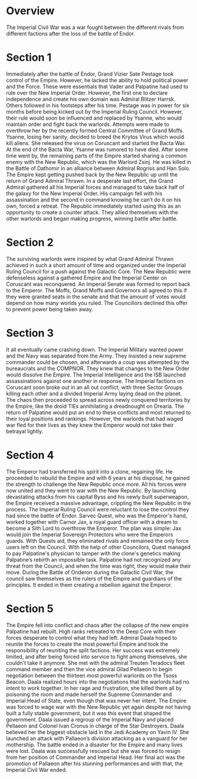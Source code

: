 # Overview

The Imperial Civil War was a war fought between the different rivals from different factions after the loss of the battle of Endor.

# Section 1

Immediately after the battle of Endor, Grand Vizier Sate Pestage took control of the Empire.
However, he lacked the ability to hold political power and the Force.
These were essentials that Vader and Palpatine had used to rule over the New Imperial Order.
However, the first one to declare independence and create his own domain was Admiral Blitzer Harrsk.
Others followed in his footsteps after his time.
Pestage was in power for six months before being kicked out by the Imperial Ruling Council.
However, their rule would soon be influenced and replaced by Ysanne, who would maintain order and fight back the warlords.
Attempts were made to overthrow her by the recently formed Central Committee of Grand Moffs.
Ysanne, losing her sanity, decided to breed the Krytos Virus which would kill aliens.
She released the virus on Coruscant and started the Bacta War.
At the end of the Bacta War, Ysanne was rumored to have died.
After some time went by, the remaining parts of the Empire started sharing a common enemy with the New Republic, which was the Warlord Zsinj.
He was killed in the Battle of Dathomir in an alliance between Admiral Rogriss and Han Solo.
The Empire kept getting pushed back by the New Republic up until the return of Grand Admiral Thrawn.
In a desperate last effort, the Grand Admiral gathered all his Imperial forces and managed to take back half of the galaxy for the New Imperial Order.
His campaign fell with his assassination and the second in command knowing he can’t do it on his own, forced a retreat.
The Republic immediately started using this as an opportunity to create a counter attack.
They allied themselves with the other warlords and began making progress, winning battle after battle.

# Section 2

The surviving warlords were inspired by what Grand Admiral Thrawn achieved in such a short amount of time and organized under the Imperial Ruling Council for a push against the Galactic Core.
The New Republic were defenseless against a gathered Empire and the Imperial Center on Coruscant was reconquered.
An Imperial Senate was formed to report back to the Emperor.
The Moffs, Grand Moffs and Governors all agreed to this if they were granted seats in the senate and that the amount of votes would depend on how many worlds you ruled.
The Councillors declined this offer to prevent power being taken away.

# Section 3

It all eventually came crashing down.
The Imperial Military wanted power and the Navy was separated from the Army.
They insisted a new supreme commander could be chosen, and afterwards a coup was attempted by the bureaucrats and the COMPNOR.
They knew that changes to the New Order would dissolve the Empire.
The Imperial Intelligence and the ISB launched assassinations against one another in response.
The Imperial factions on Coruscant soon broke out in an all out conflict, with three Sector Groups killing each other and a divided Imperial Army laying dead on the planet.
The chaos then proceeded to spread across newly conquered territories by the Empire, like the droid TIEs annihilating a dreadnought on Drearia.
The return of Palpatine would put an end to these conflicts and most returned to their loyal positions and rankings.
However, the warlords that had waged war fled for their lives as they knew the Emperor would not take their betrayal lightly.

# Section 4

The Emperor had transferred his spirit into a clone, regaining life.
He proceeded to rebuild the Empire and with 6 years at his disposal, he gained the strength to challenge the New Republic once more.
All his forces were now united and they went to war with the New Republic.
By launching devastating attacks from his capital Byss and his newly built superweapon, the Empire received a massive advantage, crippling the New Republic in the process.
The Imperial Ruling Council were reluctant to lose the control they had since the battle of Endor.
Sarvec Quest, who was the Emperor's hand, worked together with Carnor Jax, a royal guard officer with a dream to become a Sith Lord to overthrow the Emperor.
The plan was simple: Jax would join the Imperial Sovereign Protectors who were the Emperors guards.
With Quests aid, they eliminated rivals and remained the only force users left on the Council.
With the help of other Councilors, Quest managed to pay Palpatine's physician to tamper with the clone's genetics making Palpatine’s rebirth an impossible task.
Palpatine had not recognized any threat from the Council, and when the time was right, they would make their move.
During the Battle of Onderon during the Galactic Civil War, the council saw themselves as the rulers of the Empire and guardians of the principles.
It ended in them creating a rebellion against the Emperor.

# Section 5

The Empire fell into conflict and chaos after the collapse of the new empire Palpatine had rebuilt.
High ranks retreated to the Deep Core with their forces desperate to control what they had left.
Admiral Daala hoped to reunite the forces to create the most powerful Empire and took the responsibility of reuniting the split factions.
Her success was extremely limited, and after being forced into service to fight among themselves, she couldn't take it anymore.
She met with the admiral Treuten Teradocs fleet command member and then the vice admiral Gilad Pellaeon to begin negotiation between the thirteen most powerful warlords on the Tsoss Beacon.
Daala realized hours into the negotiations that the warlords had no intent to work together.
In her rage and frustration, she killed them all by poisoning the room and made herself the Supreme Commander and Imperial Head of State, even though that was never her intent.
The Empire was forced to wage war with the New Republic yet again despite not having built a fully stable government, but it was this event that shaped the government.
Daala issued a regroup of the Imperial Navy and placed Pellaeon and Colonel Ivan Cronus in charge of the Star Destroyers.
Daala believed her the biggest obstacle laid in the Jedi Academy on Yavin IV.
She launched an attack with Pallaeon’s division attacking as a vanguard for her mothership.
The battle ended in a disaster for the Empire and many lives were lost.
Daala was successfully rescued but she was forced to resign from her position of Commander and Imperial Head.
Her final act was the promotion of Pallaeon after his stunning performances and with that, the Imperial Civil War ended.
